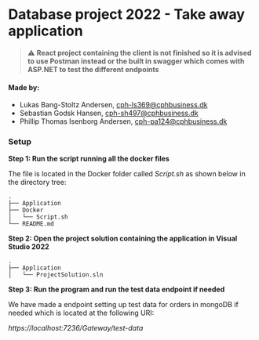 # Database project 2022 - Take away application 

> :warning: **React project containing the client is not finished so it is advised to use Postman instead or the built in swagger which comes with ASP.NET to test the different endpoints**

#### Made by: ####

* Lukas Bang-Stoltz Andersen, cph-ls369@cphbusiness.dk
* Sebastian Godsk Hansen, cph-sh497@cphbusiness.dk 
* Phillip Thomas Isenborg Andersen, cph-pa124@cphbusiness.dk


### Setup

**Step 1: Run the script running all the docker files**

The file is located in the Docker folder called *Script.sh* as shown below in the directory tree:

```
.
├── Application
├── Docker
│   └── Script.sh
└── README.md
```

**Step 2: Open the project solution containing the application in Visual Studio 2022**

```
.
├── Application
│   └── ProjectSolution.sln

```
**Step 3: Run the program and run the test data endpoint if needed**

We have made a endpoint setting up test data for orders in mongoDB if needed which is located at the following URI:

*https://localhost:7236/Gateway/test-data*





